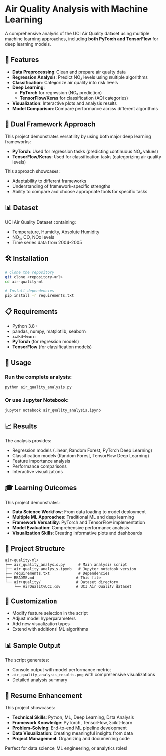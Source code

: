 # Air Quality Analysis with Machine Learning

A comprehensive analysis of the UCI Air Quality dataset using multiple machine learning approaches, including **both PyTorch and TensorFlow** for deep learning models.

## 🚀 Features

- **Data Preprocessing**: Clean and prepare air quality data
- **Regression Analysis**: Predict NO₂ levels using multiple algorithms
- **Classification**: Categorize air quality into risk levels
- **Deep Learning**: 
  - **PyTorch** for regression (NO₂ prediction)
  - **TensorFlow/Keras** for classification (AQI categories)
- **Visualization**: Interactive plots and analysis results
- **Model Comparison**: Compare performance across different algorithms

## 🧠 Dual Framework Approach

This project demonstrates versatility by using both major deep learning frameworks:

- **PyTorch**: Used for regression tasks (predicting continuous NO₂ values)
- **TensorFlow/Keras**: Used for classification tasks (categorizing air quality levels)

This approach showcases:
- Adaptability to different frameworks
- Understanding of framework-specific strengths
- Ability to compare and choose appropriate tools for specific tasks

## 📊 Dataset

UCI Air Quality Dataset containing:
- Temperature, Humidity, Absolute Humidity
- NO₂, CO, NOx levels
- Time series data from 2004-2005

## 🛠️ Installation

```bash
# Clone the repository
git clone <repository-url>
cd air-quality-ml

# Install dependencies
pip install -r requirements.txt
```

## 📋 Requirements

- Python 3.8+
- pandas, numpy, matplotlib, seaborn
- scikit-learn
- **PyTorch** (for regression models)
- **TensorFlow** (for classification models)

## 🎯 Usage

### Run the complete analysis:
```bash
python air_quality_analysis.py
```

### Or use Jupyter Notebook:
```bash
jupyter notebook air_quality_analysis.ipynb
```

## 📈 Results

The analysis provides:
- Regression models (Linear, Random Forest, PyTorch Deep Learning)
- Classification models (Random Forest, TensorFlow Deep Learning)
- Feature importance analysis
- Performance comparisons
- Interactive visualizations

## 🎓 Learning Outcomes

This project demonstrates:
- **Data Science Workflow**: From data loading to model deployment
- **Multiple ML Approaches**: Traditional ML and deep learning
- **Framework Versatility**: PyTorch and TensorFlow implementation
- **Model Evaluation**: Comprehensive performance analysis
- **Visualization Skills**: Creating informative plots and dashboards

## 📝 Project Structure

```
air-quality-ml/
├── air_quality_analysis.py      # Main analysis script
├── air_quality_analysis.ipynb   # Jupyter notebook version
├── requirements.txt             # Dependencies
├── README.md                   # This file
└── air+quality/                # Dataset directory
    └── AirQualityUCI.csv       # UCI Air Quality dataset
```

## 🔧 Customization

- Modify feature selection in the script
- Adjust model hyperparameters
- Add new visualization types
- Extend with additional ML algorithms

## 📊 Sample Output

The script generates:
- Console output with model performance metrics
- `air_quality_analysis_results.png` with comprehensive visualizations
- Detailed analysis summary

## 🎯 Resume Enhancement

This project showcases:
- **Technical Skills**: Python, ML, Deep Learning, Data Analysis
- **Framework Knowledge**: PyTorch, TensorFlow, Scikit-learn
- **Problem-Solving**: End-to-end ML pipeline development
- **Data Visualization**: Creating meaningful insights from data
- **Project Management**: Organizing and documenting code

Perfect for data science, ML engineering, or analytics roles!
